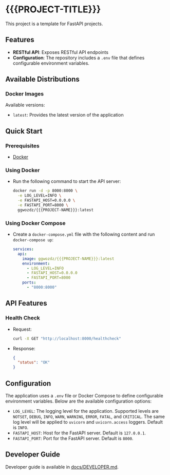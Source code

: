 # {{{PROJECT-TITLE}}}

This project is a template for FastAPI projects.

## Features

- **RESTful API**: Exposes RESTful API endpoints
- **Configuration**: The repository includes a `.env` file that defines configurable environment variables.

## Available Distributions

### Docker Images

Available versions:

- `latest`: Provides the latest version of the application

## Quick Start

### Prerequisites

- [Docker](https://www.docker.com/get-started/)

### Using Docker

- Run the following command to start the API server:

    ```bash
    docker run -d -p 8000:8000 \
      -e LOG_LEVEL=INFO \
      -e FASTAPI_HOST=0.0.0.0 \
      -e FASTAPI_PORT=8000 \
      ggwozdz/{{{PROJECT-NAME}}}:latest
    ```

### Using Docker Compose

- Create a `docker-compose.yml` file with the following content and run `docker-compose up`:

    ```yaml
    services:
      api:
        image: ggwozdz/{{{PROJECT-NAME}}}:latest
        environment:
          - LOG_LEVEL=INFO
          - FASTAPI_HOST=0.0.0.0
          - FASTAPI_PORT=8000
        ports:
          - "8000:8000"
    ```

## API Features

### Health Check

- Request:

    ```bash
    curl -X GET "http://localhost:8000/healthcheck"
    ```

- Response:

    ```json
    {
      "status": "OK"
    }
    ```

## Configuration

The application uses a `.env` file or Docker Compose to define configurable environment variables. Below are the available configuration options:

- `LOG_LEVEL`: The logging level for the application. Supported levels are `NOTSET`, `DEBUG`, `INFO`, `WARN`, `WARNING`, `ERROR`, `FATAL`, and `CRITICAL`. The same log level will be applied to `uvicorn` and `uvicorn.access` loggers. Default is `INFO`.
- `FASTAPI_HOST`: Host for the FastAPI server. Default is `127.0.0.1`.
- `FASTAPI_PORT`: Port for the FastAPI server. Default is `8000`.

## Developer Guide

Developer guide is available in [docs/DEVELOPER.md](https://github.com/ggwozdz90/{{{PROJECT-NAME}}}/blob/main/docs/DEVELOPER.md).
